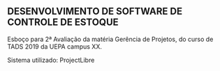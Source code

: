 DESENVOLVIMENTO DE SOFTWARE DE CONTROLE DE ESTOQUE
------------------------------------------------------
Esboço para 2ª Avaliação da matéria Gerência de Projetos, do curso de TADS 2019 da UEPA campus XX.

Sistema utilizado: ProjectLibre
